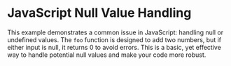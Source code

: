 # JavaScript Null Value Handling

This example demonstrates a common issue in JavaScript: handling null or undefined values. The `foo` function is designed to add two numbers, but if either input is null, it returns 0 to avoid errors.  This is a basic, yet effective way to handle potential null values and make your code more robust.